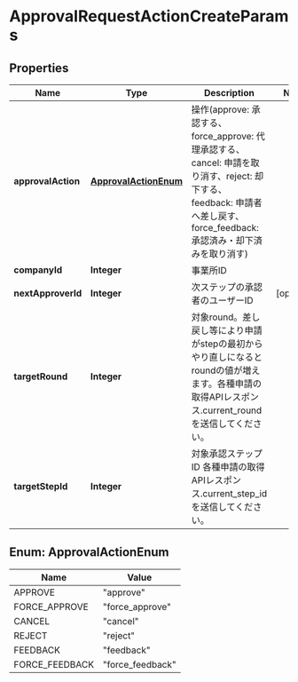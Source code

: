 

# ApprovalRequestActionCreateParams


## Properties

Name | Type | Description | Notes
------------ | ------------- | ------------- | -------------
**approvalAction** | [**ApprovalActionEnum**](#ApprovalActionEnum) | 操作(approve: 承認する、force_approve: 代理承認する、cancel: 申請を取り消す、reject: 却下する、feedback: 申請者へ差し戻す、force_feedback: 承認済み・却下済みを取り消す) | 
**companyId** | **Integer** | 事業所ID | 
**nextApproverId** | **Integer** | 次ステップの承認者のユーザーID |  [optional]
**targetRound** | **Integer** | 対象round。差し戻し等により申請がstepの最初からやり直しになるとroundの値が増えます。各種申請の取得APIレスポンス.current_roundを送信してください。 | 
**targetStepId** | **Integer** | 対象承認ステップID 各種申請の取得APIレスポンス.current_step_idを送信してください。 | 



## Enum: ApprovalActionEnum

Name | Value
---- | -----
APPROVE | &quot;approve&quot;
FORCE_APPROVE | &quot;force_approve&quot;
CANCEL | &quot;cancel&quot;
REJECT | &quot;reject&quot;
FEEDBACK | &quot;feedback&quot;
FORCE_FEEDBACK | &quot;force_feedback&quot;



